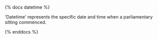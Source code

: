 {% docs datetime %}

'Datetime' represents the specific date and time when a parliamentary sitting commenced.

{% enddocs %}
